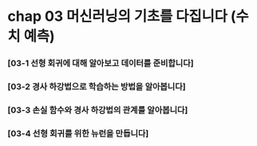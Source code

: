 # chap 03 머신러닝의 기초를 다집니다 (수치 예측)

### [03-1 선형 회귀에 대해 알아보고 데이터를 준비합니다]

### [03-2 경사 하강법으로 학습하는 방법을 알아봅니다]

### [03-3 손실 함수와 경사 하강법의 관계를 알아봅니다]

### [03-4 선형 회귀를 위한 뉴런을 만듭니다]
